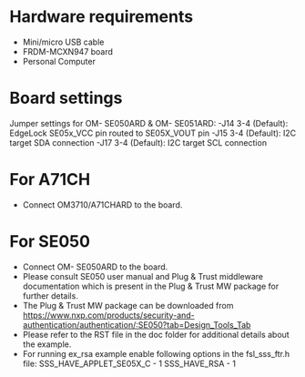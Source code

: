Hardware requirements
=====================
- Mini/micro USB cable
- FRDM-MCXN947 board
- Personal Computer

Board settings
==============
Jumper settings for OM- SE050ARD & OM- SE051ARD:
    -J14 3-4 (Default): EdgeLock SE05x_VCC pin routed to SE05X_VOUT pin
    -J15 3-4 (Default): I2C target SDA connection
    -J17 3-4 (Default): I2C target SCL connection

For A71CH
========
- Connect OM3710/A71CHARD to the board.


For SE050
========
- Connect OM- SE050ARD to the board.
- Please consult SE050 user manual and Plug & Trust middleware documentation which is present in the
  Plug & Trust MW package for further details.
- The Plug & Trust MW package can be downloaded from
https://www.nxp.com/products/security-and-authentication/authentication/:SE050?tab=Design_Tools_Tab
- Please refer to the RST file in the doc folder for additional details about the example.
- For running ex_rsa example enable following options in the fsl_sss_ftr.h file:
  SSS_HAVE_APPLET_SE05X_C - 1
  SSS_HAVE_RSA - 1